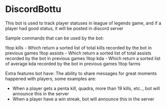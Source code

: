 # DiscordBottu
This bot is used to track player statuses in league of legends game, and if a player had good status, it will be posted in discord server

Sample commands that can be used by the bot:

!ltop kills - Which return a sorted list of total kills recorded by the bot in previous games
!ltop assists - Which return a sorted list of total assists recorded by the bot in previous games
!ltop kda - Which return a sorted list of average kda recorded by the bot in previous games
!ltop farms

Extra features bot have:
The ability to share messages for great moments happened with players, some examples are:
- When a player gets a penta kill, quadra, more than 19 kills, etc.., bot will announce this in the server
- When a player have a win streak, bot will announce this in the server
